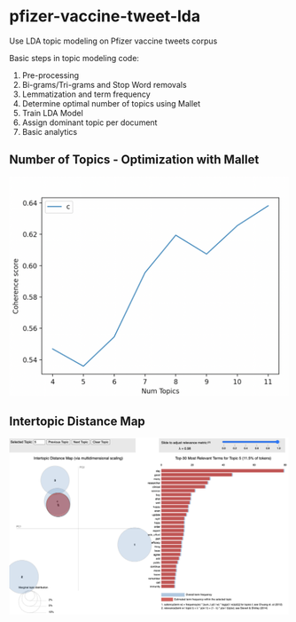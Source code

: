 # pfizer-vaccine-tweet-lda
Use LDA topic modeling on Pfizer vaccine tweets corpus

Basic steps in topic modeling code:

1. Pre-processing
2. Bi-grams/Tri-grams and Stop Word removals
3. Lemmatization and term frequency
4. Determine optimal number of topics using Mallet
5. Train LDA Model
6. Assign dominant topic per document
7. Basic analytics

## Number of Topics - Optimization with Mallet
![alt text](https://github.com/datavizhokie/pfizer-vaccine-tweet-lda/blob/master/Mallet%20Topic%20Coherence.png)

## Intertopic Distance Map
![alt text](https://github.com/datavizhokie/pfizer-vaccine-tweet-lda/blob/master/intertopic%20distance%20map.png)
